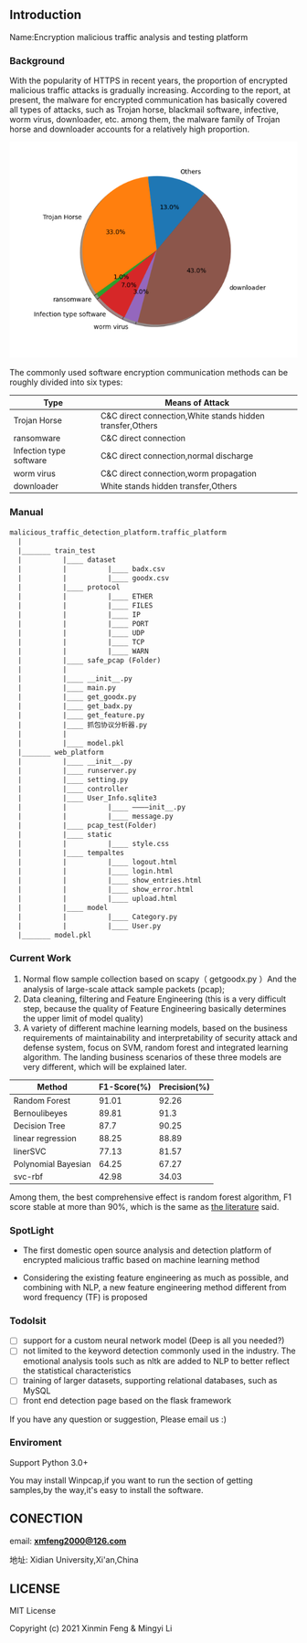 Introduction
----------

Name:Encryption malicious traffic analysis and testing platform

### Background

With the popularity of HTTPS in recent years, the proportion of encrypted malicious traffic attacks is gradually increasing. According to the report, at present, the malware for encrypted communication has basically covered all types of attacks, such as Trojan horse, blackmail software, infective, worm virus, downloader, etc. among them, the malware family of Trojan horse and downloader accounts for a relatively high proportion.


 ![The proportion of malware](./Pictures/PieChart.png)

The commonly used software encryption communication methods can be roughly divided into six types:


|Type|Means of Attack|
|-------|--------|
|Trojan Horse|C&C direct connection,White stands hidden transfer,Others|
|ransomware|C&C direct connection|
|Infection type software|C&C direct connection,normal discharge|
|worm virus|C&C direct connection,worm propagation|
|downloader|White stands hidden transfer,Others|

### Manual 

```
malicious_traffic_detection_platform.traffic_platform
  |
  |_______ train_test   
  |          |____ dataset
  |          |          |____ badx.csv
  |          |          |____ goodx.csv  
  |          |____ protocol
  |          |          |____ ETHER
  |          |          |____ FILES
  |          |          |____ IP
  |          |          |____ PORT
  |          |          |____ UDP
  |          |          |____ TCP
  |          |          |____ WARN
  |          |____ safe_pcap (Folder)
  |          |
  |          |____ __init__.py
  |          |____ main.py
  |          |____ get_goodx.py
  |          |____ get_badx.py
  |          |____ get_feature.py
  |          |____ 抓包协议分析器.py
  |          |
  |          |____ model.pkl
  |_______ web_platform
  |          |____ __init__.py
  |          |____ runserver.py
  |          |____ setting.py
  |          |____ controller
  |          |____ User_Info.sqlite3
  |          |          |____ ————init__.py
  |          |          |____ message.py
  |          |____ pcap_test(Folder)
  |          |____ static
  |          |          |____ style.css
  |          |____ tempaltes
  |          |          |____ logout.html
  |          |          |____ login.html
  |          |          |____ show_entries.html
  |          |          |____ show_error.html
  |          |          |____ upload.html
  |          |____ model
  |          |          |____ Category.py
  |          |          |____ User.py
  |_______ model.pkl
```

### Current Work

1. Normal flow sample collection based on scapy（ getgoodx.py ）And the analysis of large-scale attack sample packets (pcap);
2. Data cleaning, filtering and Feature Engineering (this is a very difficult step, because the quality of Feature Engineering basically determines the upper limit of model quality)
3. A variety of different machine learning models, based on the business requirements of maintainability and interpretability of security attack and defense system, focus on SVM, random forest and integrated learning algorithm. The landing business scenarios of these three models are very different, which will be explained later.


|Method|F1-Score(%)|Precision(%)|
|------|---------|-----|
|Random Forest|91.01|92.26|
|Bernoulibeyes|89.81|91.3|
|Decision Tree|87.7|90.25|
|linear regression|88.25|88.89|
|linerSVC|77.13|81.57|
|Polynomial Bayesian|64.25|67.27|
|svc-rbf|42.98|34.03|

Among them, the best comprehensive effect is random forest algorithm, F1 score stable at more than 90%, which is the same as [the literature](https://blog.riskivy.com/%e5%9f%ba%e4%ba%8e%e6%9c%ba%e5%99%a8%e5%ad%a6%e4%b9%a0%e7%9a%84%e6%81%b6%e6%84%8f%e8%bd%af%e4%bb%b6%e5%8a%a0%e5%af%86%e6%b5%81%e9%87%8f%e6%a3%80%e6%b5%8b/) said.


### SpotLight

- The first domestic open source analysis and detection platform of encrypted malicious traffic based on machine learning method

- Considering the existing feature engineering as much as possible, and combining with NLP, a new feature engineering method different from word frequency (TF) is proposed

### Todolsit

- [ ] support for a custom neural network model (Deep is all you needed?)
- [ ] not limited to the keyword detection commonly used in the industry. The emotional analysis tools such as nltk are added to NLP to better reflect the statistical characteristics
- [ ] training of larger datasets, supporting relational databases, such as MySQL
- [ ] front end detection page based on the flask framework

If you have any question or suggestion, Please email us :)

### Enviroment



 Support Python 3.0+
 
 You may install Winpcap,if you want to run the section of getting samples,by the way,it's easy to install the software.


CONECTION
-----------
email: **xmfeng2000@126.com**

地址: Xidian University,Xi'an,China


LICENSE
-------
MIT License

Copyright (c) 2021 Xinmin Feng & Mingyi Li